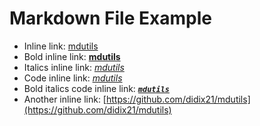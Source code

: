 
Markdown File Example
=====================
  
  - Inline link: [mdutils](https://github.com/didix21/mdutils)  
  - Bold inline link: [**mdutils**](https://github.com/didix21/mdutils)  
  - Italics inline link: [*mdutils*](https://github.com/didix21/mdutils)  
  - Code inline link: [*mdutils*](https://github.com/didix21/mdutils)  
  - Bold italics code inline link: [***``mdutils``***](https://github.com/didix21/mdutils)  
  - Another inline link: [https://github.com/didix21/mdutils](https://github.com/didix21/mdutils)